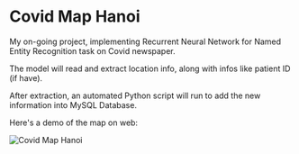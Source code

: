 # Covid Map Hanoi
My on-going project, implementing Recurrent Neural Network for Named Entity Recognition task on Covid newspaper.

The model will read and extract location info, along with infos like patient ID (if have). 

After extraction, an automated Python script will run to add the new information into MySQL Database.

Here's a demo of the map on web:

![Covid Map Hanoi](demo/covid_map.gif)
